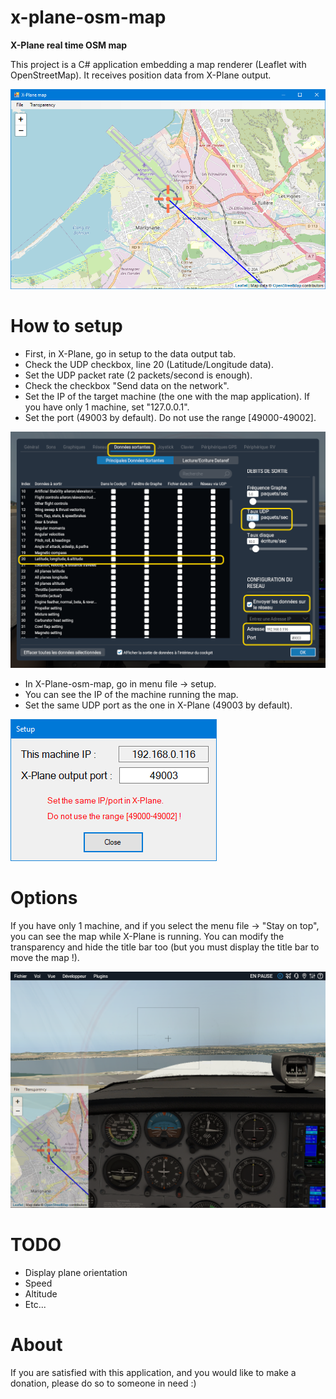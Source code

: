 # x-plane-osm-map
**X-Plane real time OSM map**

This project is a C# application embedding a map renderer (Leaflet with OpenStreetMap).
It receives position data from X-Plane output.

![](/doc/screenshot1.png)


# How to setup

* First, in X-Plane, go in setup to the data output tab.
* Check the UDP checkbox, line 20 (Latitude/Longitude data).
* Set the UDP packet rate (2 packets/second is enough).
* Check the checkbox "Send data on the network".
* Set the IP of the target machine (the one with the map application). If you have only 1 machine, set "127.0.0.1".
* Set the port (49003 by default). Do not use the range [49000-49002].

![](/doc/screenshot3.png)


* In X-Plane-osm-map, go in menu file -> setup.
* You can see the IP of the machine running the map.
* Set the same UDP port as the one in X-Plane (49003 by default).

![](/doc/screenshot2.png)

# Options

If you have only 1 machine, and if you select the menu file -> "Stay on top", you can see the map while X-Plane is running.
You can modify the transparency and hide the title bar too (but you must display the title bar to move the map !).

![](/doc/screenshot4.png)


# TODO

* Display plane orientation
* Speed
* Altitude
* Etc...


# About

If you are satisfied with this application, and you would like to make a donation, please do so to someone in need :)

